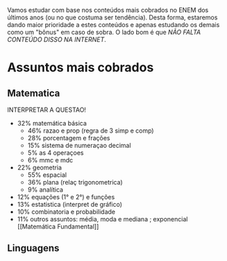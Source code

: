Vamos estudar com base nos conteúdos mais cobrados no ENEM dos últimos anos (ou no que costuma ser tendência). Desta forma, estaremos dando maior prioridade a estes conteúdos e apenas estudando os demais como um "bônus" em caso de sobra.
O lado bom é que *NÃO FALTA CONTEÚDO DISSO NA INTERNET*.
# Assuntos mais cobrados 
## Matematica
INTERPRETAR A QUESTAO!
- 32% matemática básica 
	- 46% razao e prop (regra de 3 simp e comp)
	- 28% porcentagem e frações
	- 15% sistema de numeraçao decimal
	- 5% as 4 operaçoes
	- 6% mmc e mdc
- 22% geometria
	- 55% espacial
	- 36% plana (relaç trigonometrica)
	- 9% analítica
- 12% equações (1° e 2°) e funções
- 13% estatistica (interpret de gráfico)
- 10% combinatoria e probabilidade
- 11% outros assuntos: média, moda e mediana ; exponencial
[[Matemática Fundamental]]

## Linguagens














